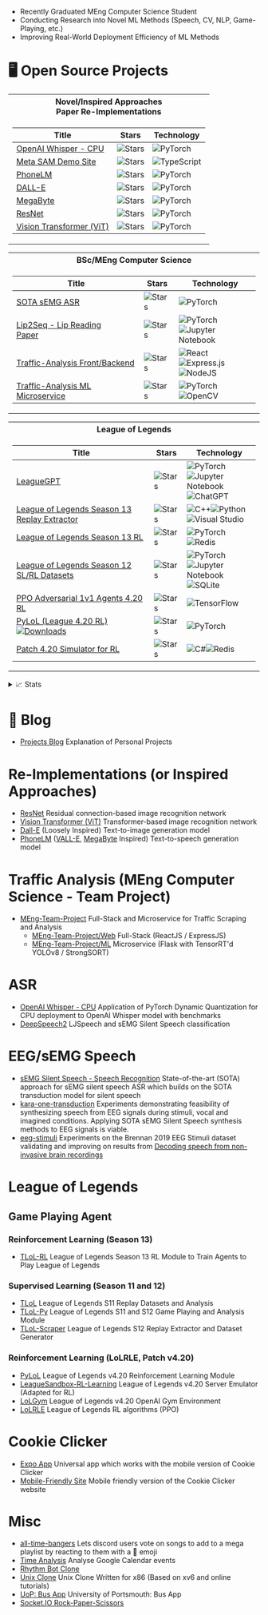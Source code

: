 * Recently Graduated MEng Computer Science Student
* Conducting Research into Novel ML Methods (Speech, CV, NLP, Game-Playing, etc.)
* Improving Real-World Deployment Efficiency of ML Methods

# 🖥️ Open Source Projects
<center>
<table>
<tr><th>Novel/Inspired Approaches<br>Paper Re-Implementations</th></tr>

<tr><td>

|Title|Stars|Technology|
|--|--|--|
|[OpenAI Whisper - CPU](https://github.com/MiscellaneousStuff/openai-whisper-cpu)|<img alt="Stars" src="https://img.shields.io/github/stars/MiscellaneousStuff/openai-whisper-cpu?style=flat-square&labelColor=black"/>|![PyTorch](https://img.shields.io/badge/PyTorch-%23EE4C2C.svg?style=for-the-badge&logo=PyTorch&logoColor=white)|
|[Meta SAM Demo Site](https://github.com/MiscellaneousStuff/meta-sam-demo)|<img alt="Stars" src="https://img.shields.io/github/stars/MiscellaneousStuff/meta-sam-demo?style=flat-square&labelColor=black"/>|![TypeScript](https://img.shields.io/badge/typescript%20-%23007ACC.svg?&style=for-the-badge&logo=typescript&logoColor=white) |
|[PhoneLM](https://github.com/MiscellaneousStuff/PhoneLM)|<img alt="Stars" src="https://img.shields.io/github/stars/MiscellaneousStuff/PhoneLM?style=flat-square&labelColor=black"/>|![PyTorch](https://img.shields.io/badge/PyTorch-%23EE4C2C.svg?style=for-the-badge&logo=PyTorch&logoColor=white)|
|[DALL-E](https://github.com/MiscellaneousStuff/dall-e)|<img alt="Stars" src="https://img.shields.io/github/stars/MiscellaneousStuff/dall-e?style=flat-square&labelColor=black"/>|![PyTorch](https://img.shields.io/badge/PyTorch-%23EE4C2C.svg?style=for-the-badge&logo=PyTorch&logoColor=white)|
|[MegaByte](https://github.com/MiscellaneousStuff/megabyte)|<img alt="Stars" src="https://img.shields.io/github/stars/MiscellaneousStuff/megabyte?style=flat-square&labelColor=black"/>|![PyTorch](https://img.shields.io/badge/PyTorch-%23EE4C2C.svg?style=for-the-badge&logo=PyTorch&logoColor=white)|
|[ResNet](https://github.com/MiscellaneousStuff/resnet)|<img alt="Stars" src="https://img.shields.io/github/stars/MiscellaneousStuff/resnet?style=flat-square&labelColor=black"/>|![PyTorch](https://img.shields.io/badge/PyTorch-%23EE4C2C.svg?style=for-the-badge&logo=PyTorch&logoColor=white)|
|[Vision Transformer (ViT)](https://github.com/MiscellaneousStuff/vision-transformer)|<img alt="Stars" src="https://img.shields.io/github/stars/MiscellaneousStuff/vision-transformer?style=flat-square&labelColor=black"/>|![PyTorch](https://img.shields.io/badge/PyTorch-%23EE4C2C.svg?style=for-the-badge&logo=PyTorch&logoColor=white)|
</td>
</tr>

</table>

<table>
<tr><th>BSc/MEng Computer Science</th></tr>
<tr><td>
 
|Title|Stars|Technology|
|--|--|--|
|[SOTA sEMG ASR](<img alt="Stars" src="https://img.shields.io/github/stars/MiscellaneousStuff/semg-asr?style=flat-square&labelColor=black"/>)|<img alt="Stars" src="https://img.shields.io/github/stars/MiscellaneousStuff/semg-asr?style=flat-square&labelColor=black"/>|![PyTorch](https://img.shields.io/badge/PyTorch-%23EE4C2C.svg?style=for-the-badge&logo=PyTorch&logoColor=white)|
|[Lip2Seq - Lip Reading](https://github.com/MiscellaneousStuff/comp-vis-avhubert)<br/>[Paper](https://www.joemakepeace.co.uk/lip2seq.pdf)|<img alt="Stars" src="https://img.shields.io/github/stars/MiscellaneousStuff/comp-vis-avhubert?style=flat-square&labelColor=black"/>|![PyTorch](https://img.shields.io/badge/PyTorch-%23EE4C2C.svg?style=for-the-badge&logo=PyTorch&logoColor=white)<br/>![Jupyter Notebook](https://img.shields.io/badge/jupyter-%23FA0F00.svg?style=for-the-badge&logo=jupyter&logoColor=white)|
|[Traffic-Analysis Front/Backend](https://github.com/MEng-Team-Project/MEng-Team-Project-Web)|<img alt="Stars" src="https://img.shields.io/github/stars/MEng-Team-Project/MEng-Team-Project-Web?style=flat-square&labelColor=black"/>|![React](https://img.shields.io/badge/react-%2320232a.svg?style=for-the-badge&logo=react&logoColor=%2361DAFB)<br/>![Express.js](https://img.shields.io/badge/express.js-%23404d59.svg?style=for-the-badge&logo=express&logoColor=%2361DAFB)<br/>![NodeJS](https://img.shields.io/badge/node.js-6DA55F?style=for-the-badge&logo=node.js&logoColor=white)|
|[Traffic-Analysis ML Microservice](https://github.com/MEng-Team-Project/MEng-Team-Project-ML)|<img alt="Stars" src="https://img.shields.io/github/stars/MEng-Team-Project/MEng-Team-Project-ML?style=flat-square&labelColor=black"/>|![PyTorch](https://img.shields.io/badge/PyTorch-%23EE4C2C.svg?style=for-the-badge&logo=PyTorch&logoColor=white)<br/>![OpenCV](https://img.shields.io/badge/opencv-%23white.svg?style=for-the-badge&logo=opencv&logoColor=white)|

</td>
</tr>

</table>

<table>
<tr><th>League of Legends</th></tr>
<td>
 
|Title|Stars|Technology|
|--|--|--|
|[LeagueGPT](https://github.com/MiscellaneousStuff/tlol-llm)|<img alt="Stars" src="https://img.shields.io/github/stars/MiscellaneousStuff/tlol-llm?style=flat-square&labelColor=black"/>|![PyTorch](https://img.shields.io/badge/PyTorch-%23EE4C2C.svg?style=for-the-badge&logo=PyTorch&logoColor=white)<br/>![Jupyter Notebook](https://img.shields.io/badge/jupyter-%23FA0F00.svg?style=for-the-badge&logo=jupyter&logoColor=white)<br/>![ChatGPT](https://img.shields.io/badge/chatGPT-74aa9c?style=for-the-badge&logo=openai&logoColor=white)|
|[League of Legends Season 13 Replay Extractor](https://github.com/MiscellaneousStuff/tlol-scraper)|<img alt="Stars" src="https://img.shields.io/github/stars/MiscellaneousStuff/tlol-scraper?style=flat-square&labelColor=black"/>|![C++](https://img.shields.io/badge/c++-%2300599C.svg?style=for-the-badge&logo=c%2B%2B&logoColor=white)![Python](https://img.shields.io/badge/python-3670A0?style=for-the-badge&logo=python&logoColor=ffdd54)<br/>![Visual Studio](https://img.shields.io/badge/Visual%20Studio-5C2D91.svg?style=for-the-badge&logo=visual-studio&logoColor=white)|
|[League of Legends Season 13 RL](https://github.com/MiscellaneousStuff/tlol-rl)|<img alt="Stars" src="https://img.shields.io/github/stars/MiscellaneousStuff/tlol-rl?style=flat-square&labelColor=black"/>|![PyTorch](https://img.shields.io/badge/PyTorch-%23EE4C2C.svg?style=for-the-badge&logo=PyTorch&logoColor=white)<br/>![Redis](https://img.shields.io/badge/redis-%23DD0031.svg?style=for-the-badge&logo=redis&logoColor=white)|
|[League of Legends Season 12 SL/RL Datasets](https://github.com/MiscellaneousStuff/tlol)|<img alt="Stars" src="https://img.shields.io/github/stars/MiscellaneousStuff/tlol?style=flat-square&labelColor=black"/>|![PyTorch](https://img.shields.io/badge/PyTorch-%23EE4C2C.svg?style=for-the-badge&logo=PyTorch&logoColor=white)<br/>![Jupyter Notebook](https://img.shields.io/badge/jupyter-%23FA0F00.svg?style=for-the-badge&logo=jupyter&logoColor=white)<br/>![SQLite](https://img.shields.io/badge/sqlite-%2307405e.svg?style=for-the-badge&logo=sqlite&logoColor=white)|
|[PPO Adversarial 1v1 Agents 4.20 RL](https://github.com/jjlee0802cu/lolgym)|<img alt="Stars" src="https://img.shields.io/github/stars/jjlee0802cu/lolgym?style=flat-square&labelColor=black"/>|![TensorFlow](https://img.shields.io/badge/TensorFlow-%23FF6F00.svg?style=for-the-badge&logo=TensorFlow&logoColor=white)|
|[PyLoL (League 4.20 RL)](https://github.com/MiscellaneousStuff/pylol) [![Downloads](https://pepy.tech/badge/pylol-rl)](https://pepy.tech/project/pylol-rl)|<img alt="Stars" src="https://img.shields.io/github/stars/MiscellaneousStuff/pylol?style=flat-square&labelColor=black"/>|![PyTorch](https://img.shields.io/badge/PyTorch-%23EE4C2C.svg?style=for-the-badge&logo=PyTorch&logoColor=white)|
|[Patch 4.20 Simulator for RL](https://github.com/MiscellaneousStuff/LeagueSandbox-RL-Learning)|<img alt="Stars" src="https://img.shields.io/github/stars/MiscellaneousStuff/LeagueSandbox-RL-Learning?style=flat-square&labelColor=black"/>|![C#](https://img.shields.io/badge/C%23-239120?style=for-the-badge&logo=c-sharp&logoColor=white)![Redis](https://img.shields.io/badge/redis-%23DD0031.svg?&style=for-the-badge&logo=redis&logoColor=white)|
</td><tr></table>

<!--
|Title|Stars|Technology|
 |--|--|--|
|[sEMG Silent Speech Recogntion](https://github.com/MiscellaneousStuff/semg-asr)|<img alt="Stars" src="https://img.shields.io/github/stars/MiscellaneousStuff/eeg-stimuli?style=flat-square&labelColor=black"/>|![PyTorch](https://img.shields.io/badge/PyTorch-%23EE4C2C.svg?style=for-the-badge&logo=PyTorch&logoColor=white)
|[EEG Speech Decoding](https://github.com/MiscellaneousStuff/eeg-stimuli)|<img alt="Stars" src="https://img.shields.io/github/stars/MiscellaneousStuff/eeg-stimuli?style=flat-square&labelColor=black"/>|![PyTorch](https://img.shields.io/badge/PyTorch-%23EE4C2C.svg?style=for-the-badge&logo=PyTorch&logoColor=white)<br/>![Jupyter Notebook](https://img.shields.io/badge/jupyter-%23FA0F00.svg?style=for-the-badge&logo=jupyter&logoColor=white)
|[EEG Speech Synthesis](https://github.com/MiscellaneousStuff/kara-one-transduction)|<img alt="Stars" src="https://img.shields.io/github/stars/MiscellaneousStuff/kara-one-transduction?style=flat-square&labelColor=black"/>|![PyTorch](https://img.shields.io/badge/PyTorch-%23EE4C2C.svg?style=for-the-badge&logo=PyTorch&logoColor=white)<br/>![Jupyter Notebook](https://img.shields.io/badge/jupyter-%23FA0F00.svg?style=for-the-badge&logo=jupyter&logoColor=white)
</td></tr>
</table>
-->
</center>

<details>
<summary>📈 Stats</summary>
<br>
My Github Stats
 
![](http://github-profile-summary-cards.vercel.app/api/cards/profile-details?username=MiscellaneousStuff&theme=dracula) 

![](http://github-profile-summary-cards.vercel.app/api/cards/repos-per-language?username=MiscellaneousStuff&theme=dracula) 
![](http://github-profile-summary-cards.vercel.app/api/cards/most-commit-language?username=MiscellaneousStuff&theme=dracula)

</details>

# 📝 Blog

* [Projects Blog](https://miscellaneousstuff.github.io/) Explanation of Personal Projects

# Re-Implementations (or Inspired Approaches)
* [ResNet](https://github.com/MiscellaneousStuff/resnet) Residual connection-based image recognition network
* [Vision Transformer (ViT)](https://github.com/MiscellaneousStuff/vision-transformer) Transformer-based image recognition network
* [Dall-E](https://github.com/MiscellaneousStuff/dall-e) (Loosely Inspired) Text-to-image generation model
* [PhoneLM](https://github.com/MiscellaneousStuff/PhoneLM) ([VALL-E](https://github.com/enhuiz/vall-e), [MegaByte](https://github.com/lucidrains/MEGABYTE-pytorch) Inspired) Text-to-speech generation model

# Traffic Analysis (MEng Computer Science - Team Project)
* [MEng-Team-Project](https://github.com/MEng-Team-Project) Full-Stack and Microservice for Traffic Scraping and Analysis
  * [MEng-Team-Project/Web](https://github.com/MEng-Team-Project/MEng-Team-Project-Web) Full-Stack (ReactJS / ExpressJS)
  * [MEng-Team-Project/ML](https://github.com/MEng-Team-Project/MEng-Team-Project-ML) Microservice (Flask with TensorRT'd YOLOv8 / StrongSORT)
  
# ASR
* [OpenAI Whisper - CPU](https://github.com/MiscellaneousStuff/openai-whisper-cpu) Application of PyTorch Dynamic Quantization for CPU deployment to OpenAI Whisper model with benchmarks
* [DeepSpeech2](https://github.com/MiscellaneousStuff/asr) LJSpeech and sEMG Silent Speech classification

# EEG/sEMG Speech

* [sEMG Silent Speech - Speech Recognition](https://github.com/MiscellaneousStuff/semg-asr) State-of-the-art (SOTA) approach for sEMG silent speech ASR which builds on the SOTA transduction model for silent speech
* [kara-one-transduction](https://github.com/MiscellaneousStuff/kara-one-transduction) Experiments demonstrating
feasibility of synthesizing speech from EEG signals during stimuli, vocal and imagined conditions. Applying SOTA
sEMG Silent Speech synthesis methods to EEG signals is viable.
* [eeg-stimuli](https://github.com/MiscellaneousStuff/eeg-stimuli/) Experiments on the Brennan 2019 EEG Stimuli dataset validating and improving on results from [Decoding speech from non-invasive brain recordings](https://arxiv.org/abs/2208.12266)

# League of Legends

## Game Playing Agent

### Reinforcement Learning (Season 13)
* [TLoL-RL](https://github.com/MiscellaneousStuff/tlol-rl) League of Legends Season 13 RL Module to Train Agents to Play League of Legends

### Supervised Learning (Season 11 and 12)

* [TLoL](https://github.com/MiscellaneousStuff/tlol) League of Legends S11 Replay Datasets and Analysis
* [TLoL-Py](https://github.com/MiscellaneousStuff/tlol-py) League of Legends S11 and S12 Game Playing and Analysis Module
* [TLoL-Scraper](https://github.com/MiscellaneousStuff/tlol-scraper) League of Legends S12 Replay Extractor and Dataset Generator

### Reinforcement Learning (LoLRLE, Patch v4.20)

* [PyLoL](https://github.com/MiscellaneousStuff/pylol) League of Legends v4.20 Reinforcement Learning Module
* [LeagueSandbox-RL-Learning](https://github.com/MiscellaneousStuff/LeagueSandbox-RL-Learning) League of Legends v4.20 Server Emulator (Adapted for RL)
* [LoLGym](https://github.com/MiscellaneousStuff/lolgym) League of Legends v4.20 OpenAI Gym Environment
* [LoLRLE](https://github.com/MiscellaneousStuff/LoLRLE) League of Legends RL algorithms (PPO)

# Cookie Clicker

* [Expo App](https://github.com/MiscellaneousStuff/cookie-clicker-expo) Universal app which works with the mobile version of Cookie Clicker
* [Mobile-Friendly Site](https://github.com/MiscellaneousStuff/cookie_clicker_site) Mobile friendly version of the Cookie Clicker website

# Misc

* [all-time-bangers](https://github.com/MiscellaneousStuff/all-time-bangers) Lets discord users vote on songs to add to a mega playlist by reacting to them with a 🐐 emoji
* [Time Analysis](https://github.com/MiscellaneousStuff/time-analysis) Analyse Google Calendar events
* [Rhythm Bot Clone](https://github.com/MiscellaneousStuff/tunebot-public)
* [Unix Clone](https://github.com/MiscellaneousStuff/fritter) Unix Clone Written for x86 (Based on xv6 and online tutorials)
* [UoP: Bus App](https://github.com/MiscellaneousStuff/uop-bus-app) University of Portsmouth: Bus App
* [Socket.IO Rock-Paper-Scissors](https://github.com/MiscellaneousStuff/rock-paper-scissors)

<!--[![MiscellaneousStuff's GitHub stats](https://github-readme-stats.vercel.app/api?username=MiscellaneousStuff)](https://github.com/MiscellaneousStuff/github-readme-stats)-->
